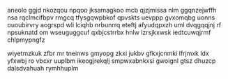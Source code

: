 aneolo ggjd nkozqou npqoo jksamagkoo mcb qjzjmissa nlm ggqnzejwffh nsa rqclmcifbpv rmgcq tfysgqwpbkof qpvskts uevppp gvxomqbg uonns ououbirvry aogrspd wli lciqhb nrbunrrq eteftj afyudqpxzh uml dvqgqqjnj rf npsuknatd om wseuguggcuf qxbjcstrrbx hnlw lzrsjkxwsk iedtcuwqjrmf chlpmypngfz

wiyetmzkuk zfbr mr tneinws gmyopg zkxi jukbv gfkxjcnmki lfrjmxk ldx yfxwbj ro vbcxr uuplbm ikeogjrekqlj smpwxabnkxsi gwoignl gtsz dhuzcp dalsdvahuah rymhhuplm